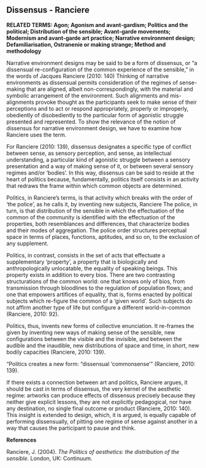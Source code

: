 ## Dissensus - Ranciere

**RELATED TERMS: Agon; Agonism and avant-gardism; Politics and the political; Distribution of the sensible; Avant-garde movements; Modernism and avant-garde art practice; Narrative environment design; Defamiliarisation, Ostranenie or making strange; Method and methodology**

Narrative environment designs may be said to be a form of dissensus, or “a dissensual re-configuration of the common experience of the sensible,” in the words of Jacques Ranciere (2010: 140) Thinking of narrative environments as dissensual permits consideration of the regimes of sense-making that are aligned, albeit non-correspondingly, with the material and symbolic arrangement of the environment. Such alignments and mis-alignments provoke thought as the participants seek to make sense of their perceptions and to act or respond appropriately, properly or improperly, obediently of disobediently to the particular form of agonistic struggle presented and represented. To show the relevance of the notion of dissensus for narrative environment design, we have to examine how Ranciere uses the term.

For Ranciere (2010: 139), dissensus designates a specific type of conflict between sense, as sensory perception, and sense, as intellectual understanding, a particular kind of agonistic struggle between a sensory presentation and a way of making sense of it, or between several sensory regimes and/or ‘bodies’. In this way, dissensus can be said to reside at the heart of politics because, fundamentally, politics itself consists in an activity that redraws the frame within which common objects are determined.

Politics, in Ranciere’s terms, is that activity which breaks with the order of ‘the police’, as he calls it, by inventing new subjects, Ranciere The police, in turn, is that distribution of the sensible in which the effectuation of the common of the community is identified with the effectuation of the properties, both resemblances and differences, that characterize bodies and their modes of aggregation. The police order structures perceptual space in terms of places, functions, aptitudes, and so on, to the exclusion of any supplement.

Politics, in contrast, consists in the set of acts that effectuate a supplementary ‘property’, a property that is biologically and anthropologically unlocatable, the equality of speaking beings. This property exists in addition to every bios. There are two contrasting structurations of the common world: one that knows only of bios, from transmission through bloodlines to the regulation of population flows; and one that empowers artifices of equality, that is, forms enacted by political subjects which re-figure the common of a ‘given world’. Such subjects do not affirm another type of life but configure a different world-in-common (Ranciere, 2010: 92).

Politics, thus, invents new forms of collective enunciation. It re-frames the given by inventing new ways of making sense of the sensible, new configurations between the visible and the invisible, and between the audible and the inaudible, new distributions of space and time, in short, new bodily capacities (Ranciere, 2010: 139).

“Politics creates a new form: “dissensual ‘commonsense’” (Ranciere, 2010: 139).

If there exists a connection between art and politics, Ranciere argues, it should be cast in terms of dissensus, the very kernel of the aesthetic regime: artworks can produce effects of dissensus precisely because they neither give explicit lessons, they are not explicitly pedagogical, nor have any destination, no single final outcome or product (Ranciere, 2010: 140). This insight is extended to design, which, it is argued, is equally capable of performing dissensually, of pitting one regime of sense against another in a way that causes the participant to pause and think.

**References**

Ranciere, J. (2004). _The Politics of aesthetics: the distribution of the sensible_. London, UK: Continuum.
